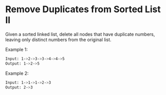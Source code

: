 # Remove Duplicates from Sorted List II

Given a sorted linked list, delete all nodes that have duplicate numbers, leaving only distinct numbers from the original list.

Example 1:

```bash
Input: 1->2->3->3->4->4->5
Output: 1->2->5
```

Example 2:

```bash
Input: 1->1->1->2->3
Output: 2->3
```